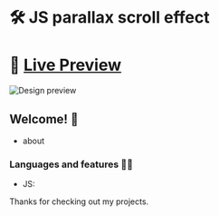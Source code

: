 # 🛠 JS parallax  scroll effect

# 🔗 [Live Preview]()
![Design preview](./)

## Welcome! 👋

- about

### Languages and features 👨‍💻 

- JS: 

Thanks for checking out my projects.